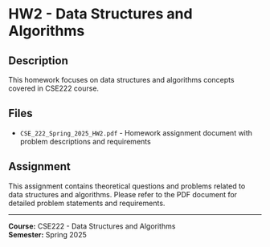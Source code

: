 # HW2 - Data Structures and Algorithms

## Description
This homework focuses on data structures and algorithms concepts covered in CSE222 course.

## Files
- `CSE_222_Spring_2025_HW2.pdf` - Homework assignment document with problem descriptions and requirements

## Assignment
This assignment contains theoretical questions and problems related to data structures and algorithms. Please refer to the PDF document for detailed problem statements and requirements.

---
**Course:** CSE222 - Data Structures and Algorithms  
**Semester:** Spring 2025